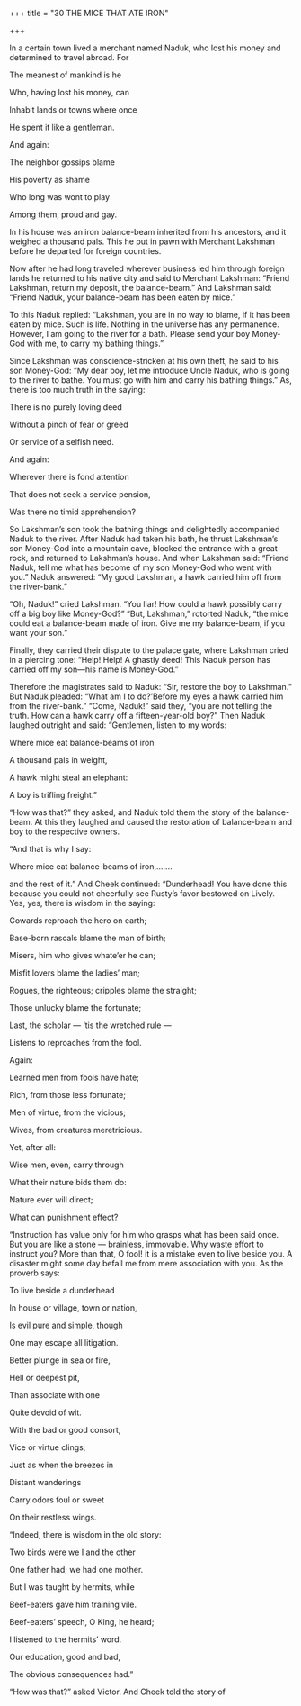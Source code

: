 +++
title = "30 THE MICE THAT ATE IRON"

+++

In a certain town lived a merchant named Naduk, who lost his money and determined to travel abroad. For

The meanest of mankind is he

Who, having lost his money, can

Inhabit lands or towns where once

He spent it like a gentleman.

And again:

The neighbor gossips blame

His poverty as shame

Who long was wont to play

Among them, proud and gay.

In his house was an iron balance-beam inherited from his ancestors, and it weighed a thousand pals. This he put in pawn with Merchant Lakshman before he departed for foreign countries.

Now after he had long traveled wherever business led him through foreign lands he returned to his native city and said to Merchant Lakshman: “Friend Lakshman, return my deposit, the balance-beam.” And Lakshman said: “Friend Naduk, your balance-beam has been eaten by mice.”

To this Naduk replied: “Lakshman, you are in no way to blame, if it has been eaten by mice. Such is life. Nothing in the universe has any permanence. However, I am going to the river for a bath. Please send your boy Money-God with me, to carry my bathing things.”

Since Lakshman was conscience-stricken at his own theft, he said to his son Money-God: “My dear boy, let me introduce Uncle Naduk, who is going to the river to bathe. You must go with him and carry his bathing things.” As, there is too much truth in the saying:

There is no purely loving deed

Without a pinch of fear or greed

Or service of a selfish need.

And again:

Wherever there is fond attention

That does not seek a service pension,

Was there no timid apprehension?

So Lakshman’s son took the bathing things and delightedly accompanied Naduk to the river. After Naduk had taken his bath, he thrust Lakshman’s son Money-God into a mountain cave, blocked the entrance with a great rock, and returned to Lakshman’s house. And when Lakshman said: “Friend Naduk, tell me what has become of my son Money-God who went with you.” Naduk answered: “My good Lakshman, a hawk carried him off from the river-bank.”

“Oh, Naduk\!” cried Lakshman. “You liar\! How could a hawk possibly carry off a big boy like Money-God?” “But, Lakshman,” rotorted Naduk, “the mice could eat a balance-beam made of iron. Give me my balance-beam, if you want your son.”

Finally, they carried their dispute to the palace gate, where Lakshman cried in a piercing tone: “Help\! Help\! A ghastly deed\! This Naduk person has carried off my son—his name is Money-God.”

Therefore the magistrates said to Naduk: “Sir, restore the boy to Lakshman.” But Naduk pleaded: “What am I to do?’Before my eyes a hawk carried him from the river-bank.” “Come, Naduk\!” said they, “you are not telling the truth. How can a hawk carry off a fifteen-year-old boy?” Then Naduk laughed outright and said: “Gentlemen, listen to my words:

Where mice eat balance-beams of iron

A thousand pals in weight,

A hawk might steal an elephant:

A boy is trifling freight.”

“How was that?” they asked, and Naduk told them the story of the balance-beam. At this they laughed and caused the restoration of balance-beam and boy to the respective owners.

“And that is why I say:

Where mice eat balance-beams of iron,.......

and the rest of it.” And Cheek continued: “Dunderhead\! You have done this because you could not cheerfully see Rusty’s favor bestowed on Lively. Yes, yes, there is wisdom in the saying:

Cowards reproach the hero on earth;

Base-born rascals blame the man of birth;

Misers, him who gives whate’er he can;

Misfit lovers blame the ladies’ man;

Rogues, the righteous; cripples blame the straight;

Those unlucky blame the fortunate;

Last, the scholar — ‘tis the wretched rule —

Listens to reproaches from the fool.

Again:

Learned men from fools have hate;

Rich, from those less fortunate;

Men of virtue, from the vicious;

Wives, from creatures meretricious.

Yet, after all:

Wise men, even, carry through

What their nature bids them do:

Nature ever will direct;

What can punishment effect?

“Instruction has value only for him who grasps what has been said once. But you are like a stone — brainless, immovable. Why waste effort to instruct you? More than that, O fool\! it is a mistake even to live beside you. A disaster might some day befall me from mere association with you. As the proverb says:

To live beside a dunderhead

In house or village, town or nation,

Is evil pure and simple, though

One may escape all litigation.

Better plunge in sea or fire,

Hell or deepest pit,

Than associate with one

Quite devoid of wit.

With the bad or good consort,

Vice or virtue clings;

Just as when the breezes in

Distant wanderings

Carry odors foul or sweet

On their restless wings.

“Indeed, there is wisdom in the old story:

Two birds were we I and the other

One father had; we had one mother.

But I was taught by hermits, while

Beef-eaters gave him training vile.

Beef-eaters’ speech, O King, he heard;

I listened to the hermits’ word.

Our education, good and bad,

The obvious consequences had.”

“How was that?” asked Victor. And Cheek told the story of
